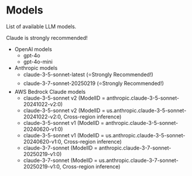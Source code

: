 # Models
List of available LLM models.

Claude is strongly recommended!

- OpenAI models
  - gpt-4o
  - gpt-4o-mini
- Anthropic models
  - claude-3-5-sonnet-latest (⭐️Strongly Recommended!)
  - claude-3-7-sonnet-20250219 (⭐️Strongly Recommended!)
- AWS Bedrock Claude models
  - claude-3-5-sonnet v2 (ModelID = anthropic.claude-3-5-sonnet-20241022-v2:0)
  - claude-3-5-sonnet v2 (ModelID = us.anthropic.claude-3-5-sonnet-20241022-v2:0, Cross-region inference)
  - claude-3-5-sonnet v1 (ModelID = anthropic.claude-3-5-sonnet-20240620-v1:0)
  - claude-3-5-sonnet v1 (ModelID = us.anthropic.claude-3-5-sonnet-20240620-v1:0, Cross-region inference)
  - claude-3-7-sonnet (ModelID = anthropic.claude-3-7-sonnet-20250219-v1:0)
  - claude-3-7-sonnet (ModelID = us.anthropic.claude-3-7-sonnet-20250219-v1:0, Cross-region inference)
